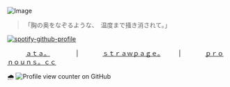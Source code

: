 ![Image](https://github.com/user-attachments/assets/1986562b-d49d-4113-9b2f-6a40e09107f3)
> 「胸の奥をなぞるような、　温度まで掻き消されて。」

[![spotify-github-profile](https://spotify-github-profile.kittinanx.com/api/view?uid=31gqs4zafznevenm3arhjoad2l2u&cover_image=true&theme=natemoo-re&show_offline=false&background_color=060d1a&interchange=false&bar_color=65abb8&bar_color_cover=false)](https://github.com/kittinan/spotify-github-profile)




　　　[ａｔａ。](https://oceanasterism.atabook.org/) 　　　　|　　　　[ｓｔｒａｗｐａｇｅ。](https://oceanasterism.straw.page/)　　　|　　　　[ｐｒｏｎｏｕｎｓ。ｃｃ](https://pronouns.cc/@morrowly)

🌧️ ![Profile view counter on GitHub](https://komarev.com/ghpvc/?username=shiningumbreon)
